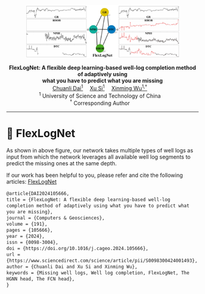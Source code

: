 <p align="center" width="100%">
<img src="assert/state_work.jpg"  width="80%" height="80%">
</p>


<div>
<div align="center">
    <strong>FlexLogNet: A flexible deep learning-based well-log completion method of adaptively using 
        </br>
        what you have to predict what you are missing</strong>
    </br>
    <a href='https://github.com/Jokercldai/' target='_blank'>Chuanli Dai<sup>1</sup></a>&emsp;
    <a href='http://cig.ustc.edu.cn/people/list.htm' target='_blank'>Xu Si<sup>1</sup></a>&emsp;
    <a href='http://cig.ustc.edu.cn/people/list.htm' target='_blank'>Xinming  Wu<sup>1,†</sup></a>&emsp;
</div>
<div>

<div align="center">
    <sup>1</sup>
    University of Science and Technology of China&emsp;
    </br>
    <!-- <sup>*</sup> Equal Contribution&emsp; -->
    <sup>†</sup> Corresponding Author&emsp;
</div>

-----------------

# 🌟 FlexLogNet
As shown in above figure, our network takes multiple types of well logs as input from which the network leverages all available well log segments to predict the missing ones at the same depth.

If our work has been helpful to you, please refer and cite the following articles: 
[FlexLogNet](https://www.sciencedirect.com/science/article/abs/pii/S0098300424001493)

```
@article{DAI2024105666,
title = {FlexLogNet: A flexible deep learning-based well-log completion method of adaptively using what you have to predict what you are missing},
journal = {Computers & Geosciences},
volume = {191},
pages = {105666},
year = {2024},
issn = {0098-3004},
doi = {https://doi.org/10.1016/j.cageo.2024.105666},
url = {https://www.sciencedirect.com/science/article/pii/S0098300424001493},
author = {Chuanli Dai and Xu Si and Xinming Wu},
keywords = {Missing well logs, Well log completion, FlexLogNet, The HGNN head, The FCN head},
}
```

